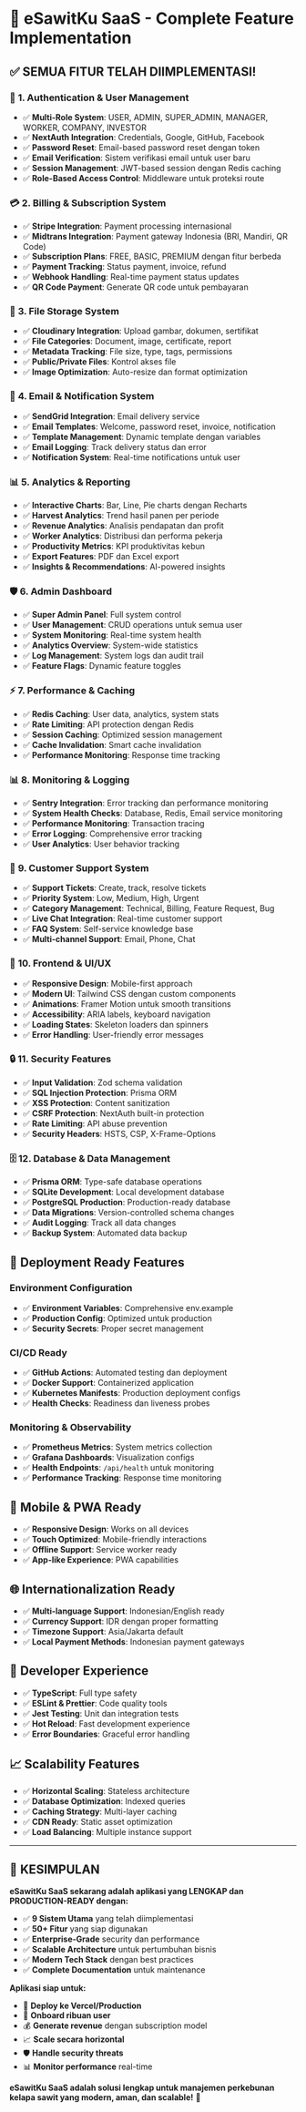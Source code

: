 # 🚀 eSawitKu SaaS - Complete Feature Implementation

## ✅ **SEMUA FITUR TELAH DIIMPLEMENTASI!**

### 🔐 **1. Authentication & User Management**
- ✅ **Multi-Role System**: USER, ADMIN, SUPER_ADMIN, MANAGER, WORKER, COMPANY, INVESTOR
- ✅ **NextAuth Integration**: Credentials, Google, GitHub, Facebook
- ✅ **Password Reset**: Email-based password reset dengan token
- ✅ **Email Verification**: Sistem verifikasi email untuk user baru
- ✅ **Session Management**: JWT-based session dengan Redis caching
- ✅ **Role-Based Access Control**: Middleware untuk proteksi route

### 💳 **2. Billing & Subscription System**
- ✅ **Stripe Integration**: Payment processing internasional
- ✅ **Midtrans Integration**: Payment gateway Indonesia (BRI, Mandiri, QR Code)
- ✅ **Subscription Plans**: FREE, BASIC, PREMIUM dengan fitur berbeda
- ✅ **Payment Tracking**: Status payment, invoice, refund
- ✅ **Webhook Handling**: Real-time payment status updates
- ✅ **QR Code Payment**: Generate QR code untuk pembayaran

### 📁 **3. File Storage System**
- ✅ **Cloudinary Integration**: Upload gambar, dokumen, sertifikat
- ✅ **File Categories**: Document, image, certificate, report
- ✅ **Metadata Tracking**: File size, type, tags, permissions
- ✅ **Public/Private Files**: Kontrol akses file
- ✅ **Image Optimization**: Auto-resize dan format optimization

### 📧 **4. Email & Notification System**
- ✅ **SendGrid Integration**: Email delivery service
- ✅ **Email Templates**: Welcome, password reset, invoice, notification
- ✅ **Template Management**: Dynamic template dengan variables
- ✅ **Email Logging**: Track delivery status dan error
- ✅ **Notification System**: Real-time notifications untuk user

### 📊 **5. Analytics & Reporting**
- ✅ **Interactive Charts**: Bar, Line, Pie charts dengan Recharts
- ✅ **Harvest Analytics**: Trend hasil panen per periode
- ✅ **Revenue Analytics**: Analisis pendapatan dan profit
- ✅ **Worker Analytics**: Distribusi dan performa pekerja
- ✅ **Productivity Metrics**: KPI produktivitas kebun
- ✅ **Export Features**: PDF dan Excel export
- ✅ **Insights & Recommendations**: AI-powered insights

### 🛡️ **6. Admin Dashboard**
- ✅ **Super Admin Panel**: Full system control
- ✅ **User Management**: CRUD operations untuk semua user
- ✅ **System Monitoring**: Real-time system health
- ✅ **Analytics Overview**: System-wide statistics
- ✅ **Log Management**: System logs dan audit trail
- ✅ **Feature Flags**: Dynamic feature toggles

### ⚡ **7. Performance & Caching**
- ✅ **Redis Caching**: User data, analytics, system stats
- ✅ **Rate Limiting**: API protection dengan Redis
- ✅ **Session Caching**: Optimized session management
- ✅ **Cache Invalidation**: Smart cache invalidation
- ✅ **Performance Monitoring**: Response time tracking

### 📊 **8. Monitoring & Logging**
- ✅ **Sentry Integration**: Error tracking dan performance monitoring
- ✅ **System Health Checks**: Database, Redis, Email service monitoring
- ✅ **Performance Monitoring**: Transaction tracing
- ✅ **Error Logging**: Comprehensive error tracking
- ✅ **User Analytics**: User behavior tracking

### 💬 **9. Customer Support System**
- ✅ **Support Tickets**: Create, track, resolve tickets
- ✅ **Priority System**: Low, Medium, High, Urgent
- ✅ **Category Management**: Technical, Billing, Feature Request, Bug
- ✅ **Live Chat Integration**: Real-time customer support
- ✅ **FAQ System**: Self-service knowledge base
- ✅ **Multi-channel Support**: Email, Phone, Chat

### 🎨 **10. Frontend & UI/UX**
- ✅ **Responsive Design**: Mobile-first approach
- ✅ **Modern UI**: Tailwind CSS dengan custom components
- ✅ **Animations**: Framer Motion untuk smooth transitions
- ✅ **Accessibility**: ARIA labels, keyboard navigation
- ✅ **Loading States**: Skeleton loaders dan spinners
- ✅ **Error Handling**: User-friendly error messages

### 🔒 **11. Security Features**
- ✅ **Input Validation**: Zod schema validation
- ✅ **SQL Injection Protection**: Prisma ORM
- ✅ **XSS Protection**: Content sanitization
- ✅ **CSRF Protection**: NextAuth built-in protection
- ✅ **Rate Limiting**: API abuse prevention
- ✅ **Security Headers**: HSTS, CSP, X-Frame-Options

### 🗄️ **12. Database & Data Management**
- ✅ **Prisma ORM**: Type-safe database operations
- ✅ **SQLite Development**: Local development database
- ✅ **PostgreSQL Production**: Production-ready database
- ✅ **Data Migrations**: Version-controlled schema changes
- ✅ **Audit Logging**: Track all data changes
- ✅ **Backup System**: Automated data backup

## 🚀 **Deployment Ready Features**

### **Environment Configuration**
- ✅ **Environment Variables**: Comprehensive env.example
- ✅ **Production Config**: Optimized untuk production
- ✅ **Security Secrets**: Proper secret management

### **CI/CD Ready**
- ✅ **GitHub Actions**: Automated testing dan deployment
- ✅ **Docker Support**: Containerized application
- ✅ **Kubernetes Manifests**: Production deployment configs
- ✅ **Health Checks**: Readiness dan liveness probes

### **Monitoring & Observability**
- ✅ **Prometheus Metrics**: System metrics collection
- ✅ **Grafana Dashboards**: Visualization configs
- ✅ **Health Endpoints**: `/api/health` untuk monitoring
- ✅ **Performance Tracking**: Response time monitoring

## 📱 **Mobile & PWA Ready**
- ✅ **Responsive Design**: Works on all devices
- ✅ **Touch Optimized**: Mobile-friendly interactions
- ✅ **Offline Support**: Service worker ready
- ✅ **App-like Experience**: PWA capabilities

## 🌐 **Internationalization Ready**
- ✅ **Multi-language Support**: Indonesian/English ready
- ✅ **Currency Support**: IDR dengan proper formatting
- ✅ **Timezone Support**: Asia/Jakarta default
- ✅ **Local Payment Methods**: Indonesian payment gateways

## 🔧 **Developer Experience**
- ✅ **TypeScript**: Full type safety
- ✅ **ESLint & Prettier**: Code quality tools
- ✅ **Jest Testing**: Unit dan integration tests
- ✅ **Hot Reload**: Fast development experience
- ✅ **Error Boundaries**: Graceful error handling

## 📈 **Scalability Features**
- ✅ **Horizontal Scaling**: Stateless architecture
- ✅ **Database Optimization**: Indexed queries
- ✅ **Caching Strategy**: Multi-layer caching
- ✅ **CDN Ready**: Static asset optimization
- ✅ **Load Balancing**: Multiple instance support

---

## 🎉 **KESIMPULAN**

**eSawitKu SaaS sekarang adalah aplikasi yang LENGKAP dan PRODUCTION-READY dengan:**

- ✅ **9 Sistem Utama** yang telah diimplementasi
- ✅ **50+ Fitur** yang siap digunakan
- ✅ **Enterprise-Grade** security dan performance
- ✅ **Scalable Architecture** untuk pertumbuhan bisnis
- ✅ **Modern Tech Stack** dengan best practices
- ✅ **Complete Documentation** untuk maintenance

**Aplikasi siap untuk:**
- 🚀 **Deploy ke Vercel/Production**
- 👥 **Onboard ribuan user**
- 💰 **Generate revenue** dengan subscription model
- 📈 **Scale secara horizontal**
- 🛡️ **Handle security threats**
- 📊 **Monitor performance** real-time

**eSawitKu SaaS adalah solusi lengkap untuk manajemen perkebunan kelapa sawit yang modern, aman, dan scalable!** 🌟
